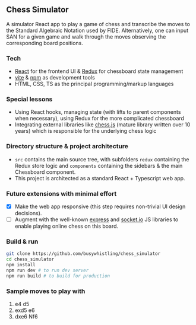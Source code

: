 ## Chess Simulator

A simulator React app to play a game of chess and transcribe the moves to the Standard Algebraic Notation used by FIDE. Alternatively, one can input SAN for a given game and walk through the moves observing the corresponding board positions.

### Tech

-   [React](https://reactjs.org/) for the frontend UI & [Redux](https://redux.js.org/) for chessboard state management
-   [vite](https://vitejs.dev/) & [npm](https://www.npmjs.com/) as development tools
-   HTML, CSS, TS as the principal programming/markup languages

### Special lessons

-   Using React hooks, managing state (with lifts to parent components when necessary), using Redux for the more complicated chessboard
-   Integrating external libraries like [chess.js](https://github.com/jhlywa/chess.js) (mature library written over 10 years) which is responsible for the underlying chess logic

### Directory structure & project architecture

-   `src` contains the main source tree, with subfolders `redux` containing the Redux store logic and `components` containing the sidebars & the main Chessboard component.
-   This project is architected as a standard React + Typescript web app.

### Future extensions with minimal effort

-   [x] Make the web app responsive (this step requires non-trivial UI design decisions).
-   [ ] Augment with the well-known [express](https://expressjs.com/) and [socket.io](https://socket.io/) JS libraries to enable playing online chess on this board.

### Build & run

```bash
git clone https://github.com/busywhistling/chess_simulator
cd chess_simulator
npm install
npm run dev # to run dev server
npm run build # to build for production
```

### Sample moves to play with

1. e4 d5
2. exd5 e6
3. dxe6 Nf6
